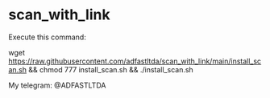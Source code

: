 # scan_with_link


Execute this command:

wget https://raw.githubusercontent.com/adfastltda/scan_with_link/main/install_scan.sh && chmod 777 install_scan.sh && ./install_scan.sh



My telegram: @ADFASTLTDA
